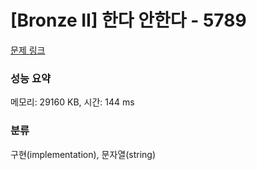 # [Bronze II] 한다 안한다 - 5789 

[문제 링크](https://www.acmicpc.net/problem/5789) 

### 성능 요약

메모리: 29160 KB, 시간: 144 ms

### 분류

구현(implementation), 문자열(string)

